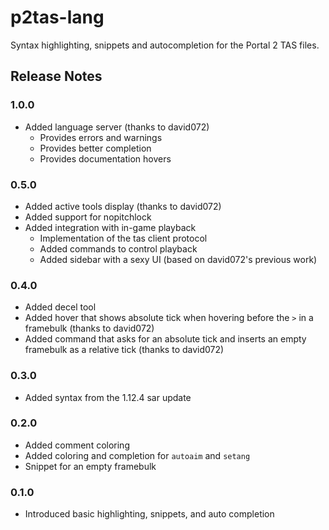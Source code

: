 # p2tas-lang

Syntax highlighting, snippets and autocompletion for the Portal 2 TAS files.

## Release Notes
### 1.0.0
- Added language server (thanks to david072)
    - Provides errors and warnings
    - Provides better completion
    - Provides documentation hovers

### 0.5.0
- Added active tools display (thanks to david072)
- Added support for nopitchlock
- Added integration with in-game playback
    - Implementation of the tas client protocol
    - Added commands to control playback
    - Added sidebar with a sexy UI (based on david072's previous work)

### 0.4.0
- Added decel tool
- Added hover that shows absolute tick when hovering before the `>` in a framebulk (thanks to david072)
- Added command that asks for an absolute tick and inserts an empty framebulk as a relative tick (thanks to david072)

### 0.3.0
- Added syntax from the 1.12.4 sar update

### 0.2.0
- Added comment coloring
- Added coloring and completion for `autoaim` and `setang`
- Snippet for an empty framebulk

### 0.1.0
- Introduced basic highlighting, snippets, and auto completion
